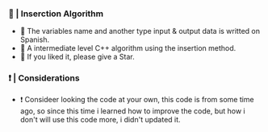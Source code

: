 ### 🚀 | Inserction Algorithm
- 💬 The variables name and another type input & output data is writted on Spanish.
- 🧾 A intermediate level C++ algorithm using the insertion method.
- 💝 If you liked it, please give a Star.

### ❗️ | Considerations
- ❗️ Consideer looking the code at your own, this code is from some time ago, so since this time i learned how to improve the code, but how i don't will use this code more, i didn't updated it.
